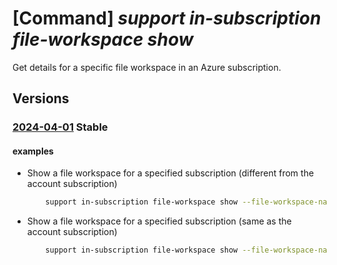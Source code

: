 # [Command] _support in-subscription file-workspace show_

Get details for a specific file workspace in an Azure subscription.

## Versions

### [2024-04-01](/Resources/mgmt-plane/L3N1YnNjcmlwdGlvbnMve30vcHJvdmlkZXJzL21pY3Jvc29mdC5zdXBwb3J0L2ZpbGV3b3Jrc3BhY2VzL3t9/2024-04-01.xml) **Stable**

<!-- mgmt-plane /subscriptions/{}/providers/microsoft.support/fileworkspaces/{} 2024-04-01 -->

#### examples

- Show a file workspace for a specified subscription (different from the account subscription)
    ```bash
        support in-subscription file-workspace show --file-workspace-name "TestWorkspaceName" --subscription "TestSubscription"
    ```

- Show a file workspace for a specified subscription (same as the account subscription)
    ```bash
        support in-subscription file-workspace show --file-workspace-name "TestWorkspaceName"
    ```
